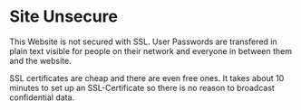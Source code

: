 # Site Unsecure

This Website is not secured with SSL. User Passwords are transfered in plain text visible for people on their network and everyone in between them and the website.

SSL certificates are cheap and there are even free ones. It takes about 10 minutes to set up an SSL-Certificate so there is no reason to broadcast confidential data.
